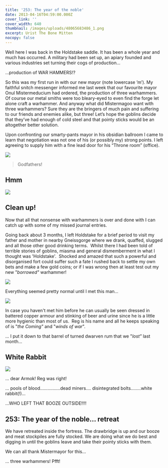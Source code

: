 ```yaml
---
title: '253: The year of the noble'
date: 2013-04-16T04:59:00.000Z
cover_link: ''
cover_width: 640
thumbnail: /images/uploads/48065683486_1.png
excerpt: Urist The Bone Mitten
nocopy: false
---
```

Well here I was back in the Holdstake saddle.  It has been a whole year and much has occurred.  A military had been set up, an apiary founded and various industries set turning their cogs of production…

…production of WAR HAMMERS!?  

So this was my first run in with our new mayor (note lowercase ’m’).  My faithful snitch messenger informed me last week that our favourite mayor Onul Mistermeducium had ordered, the production of three warhammers. Of course our metal smiths were too bleary-eyed to even find the forge let alone craft a warhammer.  And anyway what did Mistermagoo want with three warhammers? Sure they are the bringers of much pain and suffering to our friends and enemies alike, but three!  Let’s hope the goblins decide that they’ve had enough of cold steel and that pointy sticks would be an altogether better solution.

Upon confronting our smarty-pants mayor in his obsidian ballroom I came to learn that negotiation was not one of his (or possibly my) strong points.  I left agreeing to supply him with a fine lead door for his “Throne room” (office).

![](/images/uploads/48064577476_0.png)

> Godfathers!

## Hmm

![](/images/uploads/48064744383.png)

## Clean up!

Now that all that nonsense with warhammers is over and done with I can catch up with some of my missed journal entries.

Going back about 3 months, I left Holdstake for a brief period to visit my father and mother in nearby Gneissgorge where we drank, quaffed, slugged and all those other good drinking terms.  Whilst there I had been told of terrible stories of goblins, miasma and general dismemberment in what I thought was 'Holdstake'.  Shocked and amazed that such a powerful and disorganised fort could suffer such a fate I rushed back to settle my own bets and make a few gold coins; or if I was wrong then at least test out my new "_borrowed"_ warhammer!

![](/images/uploads/48065683486_0.png)

Everything seemed pretty normal until I met this man...

![](/images/uploads/48065683486_1.png)

In case you haven't met him before he can usually be seen dressed in battered copper armour and stinking of beer and urine since he is a little more hygienic than most of us.  Reg is his name and all he keeps speaking of is "_the Coming"_ and "_winds of war_".

... I put it down to that barrel of turned dwarven rum that we "_lost"_ last month...

## White Rabbit

![](/images/uploads/48066454532.png)

… dear Armok!  Reg was right!

… pools of blood…………….dead miners…. disintegrated bolts……..white rabbit(!)…

…WHO LEFT THAT BOOZE OUTSIDE!!!!

## 253: The year of the noble... retreat

We have retreated inside the fortress.  The drawbridge is up and our booze and meat stockpiles are fully stocked. We are doing what we do best and digging in until the goblins leave and take their pointy sticks with them.

We can all thank Mistermayor for this… 

… three warhammers!  Pfft!
